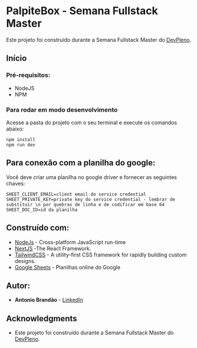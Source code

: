 # PalpiteBox - Semana Fullstack Master

Este projeto foi construído durante a Semana Fullstack Master do [DevPleno](https://devpleno.com).

## Início


### Pré-requisitos:

* NodeJS
* NPM

### Para rodar em modo desenvolvimento

Acesse a pasta do projeto com o seu terminal e execute os comandos abaixo:

```
npm install
npm run dev
```

## Para conexão com a planilha do google:

Você deve criar uma planilha no google driver e fornecer as seguintes chaves:

```
SHEET_CLIENT_EMAIL=client email do service credential
SHEET_PRIVATE_KEY=private key do service credential - lembrar de substituir \n por quebras de linha e de codificar em base 64
SHEET_DOC_ID=id da planilha
```

## Construído com:

* [NodeJs](https://nodejs.dev/) - Cross-platform JavaScript run-time
* [NextJS](https://nextjs.org/) -The React Framework.
* [TailwindCSS](https://tailwindcss.com/) - A utility-first CSS framework for
rapidly building custom designs.
* [Google Sheets](https://drive.google.com) - Planilhas online do Google

## Autor:

* **Antonio Brandão** - [LinkedIn](https://www.linkedin.com/in/antonio-brandão-ba173960)

## Acknowledgments

* Este projeto foi construído durante a Semana Fullstack Master do [DevPleno](https://devpleno.com).